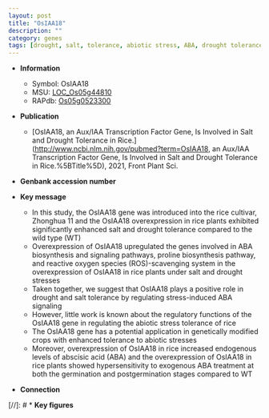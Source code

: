 ```yaml
---
layout: post
title: "OsIAA18"
description: ""
category: genes
tags: [drought, salt, tolerance, abiotic stress, ABA, drought tolerance, salt tolerance, stress, biotic stress, abscisic acid, drought stress, reactive oxygen species, stress tolerance,  ABA , ABA biosynthesis]
---
```


* **Information**  
    + Symbol: OsIAA18  
    + MSU: [LOC_Os05g44810](http://rice.uga.edu/cgi-bin/ORF_infopage.cgi?orf=LOC_Os05g44810)  
    + RAPdb: [Os05g0523300](https://rapdb.dna.affrc.go.jp/locus/?name=Os05g0523300)  

* **Publication**  
    + [OsIAA18, an Aux/IAA Transcription Factor Gene, Is Involved in Salt and Drought Tolerance in Rice.](http://www.ncbi.nlm.nih.gov/pubmed?term=OsIAA18, an Aux/IAA Transcription Factor Gene, Is Involved in Salt and Drought Tolerance in Rice.%5BTitle%5D), 2021, Front Plant Sci.

* **Genbank accession number**  

* **Key message**  
    + In this study, the OsIAA18 gene was introduced into the rice cultivar, Zhonghua 11 and the OsIAA18 overexpression in rice plants exhibited significantly enhanced salt and drought tolerance compared to the wild type (WT)
    + Overexpression of OsIAA18 upregulated the genes involved in ABA biosynthesis and signaling pathways, proline biosynthesis pathway, and reactive oxygen species (ROS)-scavenging system in the overexpression of OsIAA18 in rice plants under salt and drought stresses
    + Taken together, we suggest that OsIAA18 plays a positive role in drought and salt tolerance by regulating stress-induced ABA signaling
    + However, little work is known about the regulatory functions of the OsIAA18 gene in regulating the abiotic stress tolerance of rice
    + The OsIAA18 gene has a potential application in genetically modified crops with enhanced tolerance to abiotic stresses
    + Moreover, overexpression of OsIAA18 in rice increased endogenous levels of abscisic acid (ABA) and the overexpression of OsIAA18 in rice plants showed hypersensitivity to exogenous ABA treatment at both the germination and postgermination stages compared to WT

* **Connection**  

[//]: # * **Key figures**  


